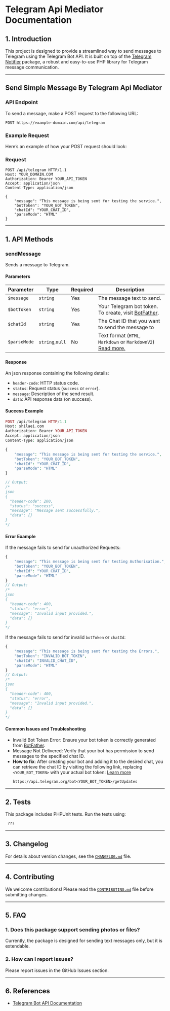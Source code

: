# Telegram Api Mediator Documentation

## 1. Introduction

This project is designed to provide a streamlined way to send messages to Telegram using the Telegram Bot API. It is built on top of the [Telegram Notifier](https://github.com/mohsen-najafizadeh/telegram-notifier) package, a robust and easy-to-use PHP library for Telegram message communication.

---

## Send Simple Message By Telegram Api Mediator
### API Endpoint

To send a message, make a POST request to the following URL:

```
POST https://example-domain.com/api/telegram
```
### Example Request

Here’s an example of how your POST request should look:

### Request

```http
POST /api/telegram HTTP/1.1
Host: YOUR_DOMAIN.COM
Authorization: Bearer YOUR_API_TOKEN
Accept: application/json
Content-Type: application/json

{
    "message": "This message is being sent for testing the service.",
    "botToken": "YOUR_BOT_TOKEN",
    "chatId": "YOUR_CHAT_ID",
    "parseMode": "HTML"
}
```

---

## 1. API Methods

### sendMessage

Sends a message to Telegram.

#### Parameters

| Parameter       | Type            | Required | Description                                                                                                   |
|-----------------|-----------------|----------|---------------------------------------------------------------------------------------------------------------|
| `$message`      | `string`        | Yes      | The message text to send.                                                                                     |
| `$botToken`     | `string`        | Yes      | Your Telegram bot token. To create, visit [BotFather](https://t.me/BotFather).                                |
| `$chatId`       | `string`        | Yes      | The Chat ID that you want to send the message to                                                              |
| `$parseMode`    | `string`,`null` | No       | Text format (`HTML`, `Markdown` or `MarkdownV2`) [Read more.](https://core.telegram.org/bots/api#sendmessage) |


#### Response

An json response containing the following details:

- `header-code`: HTTP status code.
- `status`: Request status (`success` or `error`).
- `message`: Description of the send result.
- `data`: API response data (on success).

#### Success Example

```php
POST /api/telegram HTTP/1.1
Host: shilaei.com
Authorization: Bearer YOUR_API_TOKEN
Accept: application/json
Content-Type: application/json

{
    "message": "This message is being sent for testing the service.",
    "botToken": "YOUR_BOT_TOKEN",
    "chatId": "YOUR_CHAT_ID",
    "parseMode": "HTML"
}

// Output:
/*
json
{
  "header-code": 200,
  "status": "success",
  "message": "Message sent successfully.",
  "data": {}
}
*/
```

#### Error Example

If the message fails to send for unauthorized Requests:

```php
{
    "message": "This message is being sent for testing Authorisation.",
    "botToken": "YOUR_BOT_TOKEN",
    "chatId": "YOUR_CHAT_ID",
    "parseMode": "HTML"
}
// Output:
/*
json
{
  "header-code": 400,
  "status": "error",
  "message": "Invalid input provided.",
  "data": {}
}
*/
```

If the message fails to send for invalid `botToken` or `chatId`:

```php
{
    "message": "This message is being sent for testing the Errors.",
    "botToken": "INVALID_BOT_TOKEN",
    "chatId": "INVALID_CHAT_ID",
    "parseMode": "HTML"
}
// Output:
/*
json
{
  "header-code": 400,
  "status": "error",
  "message": "Invalid input provided.",
  "data": {}
}
*/
```

#### Common Issues and Troubleshooting

- Invalid Bot Token Error: Ensure your bot token is correctly generated from [BotFather](https://t.me/BotFather).
- Message Not Delivered: Verify that your bot has permission to send messages to the specified chat ID.
- **How to fix**: After creating your bot and adding it to the desired chat, you can retrieve the chat ID by visiting the following link, replacing `<YOUR_BOT_TOKEN>` with your actual bot token: [Learn more](https://core.telegram.org/bots/api#getupdates)
    ```
    https://api.telegram.org/bot<YOUR_BOT_TOKEN>/getUpdates
    ```

---

## 2. Tests

This package includes PHPUnit tests. Run the tests using:

```bash
 ???
```

---

## 3. Changelog

For details about version changes, see the [`CHANGELOG.md`](CHANGELOG.md) file.

---

## 4. Contributing

We welcome contributions! Please read the [`CONTRIBUTING.md`](CONTRIBUTING.md) file before submitting changes.

---

## 5. FAQ

### 1. Does this package support sending photos or files?

Currently, the package is designed for sending text messages only, but it is extendable.

### 2. How can I report issues?

Please report issues in the GitHub Issues section.

---

## 6. References

- [Telegram Bot API Documentation](https://core.telegram.org/bots/api)
